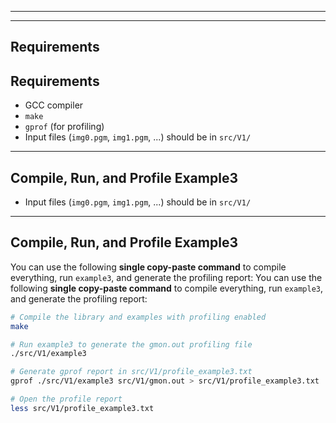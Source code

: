
---

---

## Requirements
## Requirements

- GCC compiler
- `make`
- `gprof` (for profiling)
- Input files (`img0.pgm`, `img1.pgm`, ...) should be in `src/V1/`  

---

## Compile, Run, and Profile Example3
- Input files (`img0.pgm`, `img1.pgm`, ...) should be in `src/V1/`  

---

## Compile, Run, and Profile Example3

You can use the following **single copy-paste command** to compile everything, run `example3`, and generate the profiling report:
You can use the following **single copy-paste command** to compile everything, run `example3`, and generate the profiling report:

```bash
# Compile the library and examples with profiling enabled
make

# Run example3 to generate the gmon.out profiling file
./src/V1/example3

# Generate gprof report in src/V1/profile_example3.txt
gprof ./src/V1/example3 src/V1/gmon.out > src/V1/profile_example3.txt

# Open the profile report
less src/V1/profile_example3.txt
